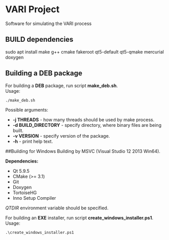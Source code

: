 # VARI Project
Software for simulating the VARI process

## BUILD dependencies
sudo apt install make g++ cmake fakeroot qt5-default qt5-qmake mercurial doxygen

## Building a DEB package
For building a **DEB** package, run script **make_deb.sh**.  
Usage:  
```bash
./make_deb.sh
```
Possible arguments:  
- **\-j THREADS** \- how many threads should be used by make process.  
- **\-d BUILD_DIRECTORY** \- specify directory, where binary files are being built.  
- **\-v VERSION**  \- specify version of the package.  
- **\-h** \- print help text.  
  

##Building for Windows
Building by MSVC (Visual Studio 12 2013 Win64).
  
**Dependencies:**  
- Qt 5.9.5
- CMake (>= 3.1)
- Git
- Doxygen
- TortoiseHG
- Inno Setup Compiler  
  
*QTDIR* environment variable should be specified.  
  
For building an **EXE** installer, run script **create_windows_installer.ps1**.  
Usage:  
```
.\create_windows_installer.ps1
```

